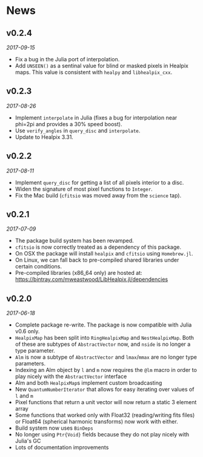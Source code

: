 # News

## v0.2.4

*2017-09-15*

* Fix a bug in the Julia port of interpolation.
* Add `UNSEEN()` as a sentinal value for blind or masked pixels in Healpix maps. This value is
  consistent with `healpy` and `libhealpix_cxx`.

## v0.2.3

*2017-08-26*

* Implement `interpolate` in Julia (fixes a bug for interpolation near phi=2pi and provides a 30%
  speed boost).
* Use `verify_angles` in `query_disc` and `interpolate`.
* Update to Healpix 3.31.

## v0.2.2

*2017-08-11*

* Implement `query_disc` for getting a list of all pixels interior to a disc.
* Widen the signature of most pixel functions to `Integer`.
* Fix the Mac build (`cfitsio` was moved away from the `science` tap).

## v0.2.1

*2017-07-09*

* The package build system has been revamped.
* `cfitsio` is now correctly treated as a dependency of this package.
* On OSX the package will install `healpix` and `cfitsio` using `Homebrew.jl`.
* On Linux, we can fall back to pre-compiled shared libraries under certain conditions.
* Pre-compiled libraries (x86_64 only) are hosted at:
  https://bintray.com/mweastwood/LibHealpix.jl/dependencies

## v0.2.0

*2017-06-18*

* Complete package re-write. The package is now compatible with Julia v0.6 only.
* `HealpixMap` has been split into `RingHealpixMap` and `NestHealpixMap`. Both of these are subtypes
  of `AbstractVector` now, and `nside` is no longer a type parameter.
* `Alm` is now a subtype of `AbstractVector` and `lmax`/`mmax` are no longer type parameters.
* Indexing an Alm object by `l` and `m` now requires the `@lm` macro in order to play nicely with
  the `AbstractVector` interface
* Alm and both `HealpixMap`s implement custom broadcasting
* New `QuantumNumberIterator` that allows for easy iterating over values of `l` and `m`
* Pixel functions that return a unit vector will now return a static 3 element array
* Some functions that worked only with Float32 (reading/writing fits files) or Float64 (spherical
  harmonic transforms) now work with either.
* Build system now uses `BinDeps`
* No longer using `Ptr{Void}` fields because they do not play nicely with Julia's GC
* Lots of documentation improvements

